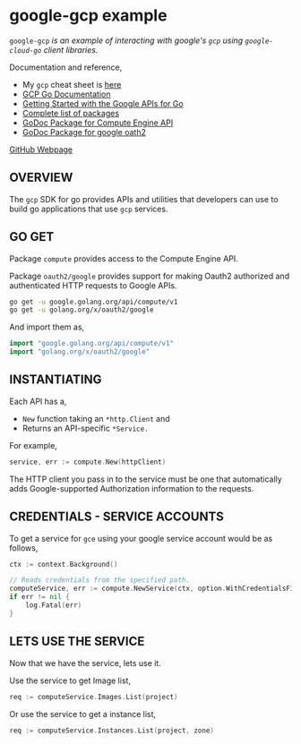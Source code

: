 # google-gcp example

`google-gcp` _is an example of
interacting with google's `gcp` using `google-cloud-go` client libraries._

Documentation and reference,

* My `gcp` cheat sheet is
  [here](https://github.com/JeffDeCola/my-cheat-sheets/tree/master/software/service-providers/google-cloud-platform-cheat-sheet)
* [GCP Go Documentation](https://cloud.google.com/go/docs/)
* [Getting Started with the Google APIs for Go](https://github.com/googleapis/google-api-go-client/blob/master/GettingStarted.md)
* [Complete list of packages](https://github.com/googleapis/google-api-go-client/tree/master)
* [GoDoc Package for Compute Engine API](https://godoc.org/google.golang.org/api/compute/v1)
* [GoDoc Package for google oath2](https://godoc.org/golang.org/x/oauth2/google)

[GitHub Webpage](https://jeffdecola.github.io/my-go-examples/)

## OVERVIEW

The `gcp` SDK for go provides APIs and utilities that developers can use
to build go applications that use `gcp` services.

## GO GET

Package `compute` provides access to the Compute Engine API.

Package `oauth2/google` provides support for making Oauth2
authorized and authenticated HTTP requests to Google APIs.

```bash
go get -u google.golang.org/api/compute/v1
go get -u golang.org/x/oauth2/google
```

And import them as,

```go
import "google.golang.org/api/compute/v1"
import "golang.org/x/oauth2/google"
```

## INSTANTIATING

Each API has a,

* `New` function taking an `*http.Client` and
* Returns an API-specific `*Service.`

For example,

```go
service, err := compute.New(httpClient)
```

The HTTP client you pass in to the service must be one
that automatically adds Google-supported Authorization
information to the requests.

## CREDENTIALS - SERVICE ACCOUNTS

To get a service for `gce` using your google service account
would be as follows,

```go
ctx := context.Background()

// Reads credentials from the specified path.
computeService, err := compute.NewService(ctx, option.WithCredentialsFile(jsonPath))
if err != nil {
    log.Fatal(err)
}
```

## LETS USE THE SERVICE

Now that we have the service, lets use it.

Use the service to get Image list,

```go
req := computeService.Images.List(project)
```

Or use the service to get a instance list,

```go
req := computeService.Instances.List(project, zone)
```

